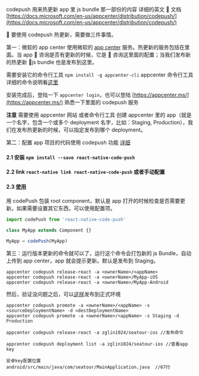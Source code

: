 codepush 用来热更新 app 里 js bundle 那一部份的内容
详细的英文  文档
[https://docs.microsoft.com/en-us/appcenter/distribution/codepush/](https://docs.microsoft.com/en-us/appcenter/distribution/codepush/)

 要使用 codepush 热更新，需要做三件事情。

第一：微软的 app center
使用微软的 [app center](https://appcenter.ms/apps) 服务。热更新的服务包括在里面。当 app  咨询是否有更新的时候，它是  咨询这里面的配置；当我们发布新的热更新 js bundle 也是发布到这里。

需要安装它的命令行工具 `npm install -g appcenter-cli` appcenter 命令行工具详细的命令说明看[这里](https://docs.microsoft.com/en-us/appcenter/distribution/codepush/cli)

安装完成后，登陆一下 `appcenter login`，也可以登陆 [https://appcenter.ms/](https://appcenter.ms/) 熟悉一下里面的 codepush 服务

**注意**
需要使用 appcenter 网站 或者命令行工具 创建 appcenter 里的 app（就是一个名字，包含一个或多个 deployment 名字，比如：Staging, Production），我们在发布热更新的时候，可以指定发布到哪个 deployment。

第二：配置 app 项目的代码使用 codepush 功能 [详细](https://docs.microsoft.com/en-us/appcenter/distribution/codepush/react-native#getting-started)

#### 2.1 安装 `npm install --save react-native-code-push`

#### 2.2 link `react-native link react-native-code-push` 或者手动配置

#### 2.3 [使用](https://docs.microsoft.com/en-us/appcenter/distribution/codepush/react-native#plugin-usage)

用 codePush 包装 root component，默认是 app 打开的时候检查是否需要更新。如果需要设置其它东西，可以使用配置项。

```jsx
import codePush from 'react-native-code-push'

class MyApp extends Component {}

MyApp = codePush(MyApp)
```

第三：运行版本更新的命令就可以了，运行这个命令会打包新的 js Bundle，自动上传到 app center，app 就会提示更新。默认是发布到 Staging。

```
appcenter codepush release-react -a <ownerName>/<appName>
appcenter codepush release-react -a <ownerName>/MyApp-iOS
appcenter codepush release-react -a <ownerName>/MyApp-Android
```

然后，验证没问题之后，可以[这样](https://docs.microsoft.com/en-us/appcenter/distribution/codepush/cli#promoting-updates)发布到正式环境

```
appcenter codepush promote -a <ownerName>/<appName> -s <sourceDeploymentName> -d <destDeploymentName>
appcenter codepush promote -a <ownerName>/<appName> -s Staging -d Production
```

	appcenter codepush release-react -a zglin1024/seatour-ios //发布命令
	
	appcenter codepush deployment list -a zglin1024/seatour-ios //查看app key
	
	安卓key配置位置
	android/src/main/java/com/seatour/MainApplication.java  //67行

